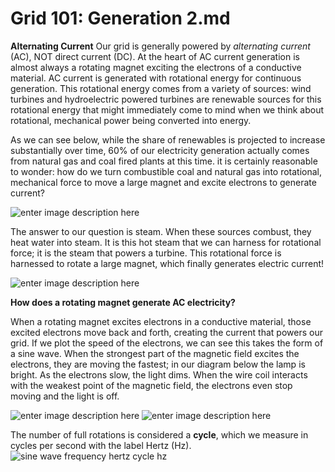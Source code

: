 # Grid 101: Generation 2.md

**Alternating Current**
Our grid is generally powered by *alternating current* (AC), NOT direct current (DC). At the heart of AC current generation is almost always a rotating magnet exciting the electrons of a conductive material.  AC current is generated with rotational energy for continuous generation. This rotational energy comes from a variety of sources: wind turbines and hydroelectric powered turbines are renewable sources for this rotational energy that might immediately come to mind when we think about rotational, mechanical power being converted into energy.

As we can see below, while the share of renewables is projected to increase substantially over time, 60% of our electricity generation actually comes from natural gas and coal fired plants at this time.  it is certainly reasonable to wonder: how do we turn combustible coal and natural gas into rotational, mechanical force to move a large magnet and excite electrons to generate current?


![enter image description here](https://energypost.eu/wp-content/uploads/2022/04/word-image-4.png)

The answer to our question is steam. 
When these sources combust, they heat water into steam. It is this hot steam that we can harness for rotational force; it is the steam that powers a turbine. This rotational force is harnessed to rotate a large magnet, which finally generates electric current!

![enter image description here](https://bestpracticeenergy.com/wp-content/uploads/2020/08/Steam-Turbine-Diagram-1024x440.jpg)


**How does a rotating magnet generate AC electricity?** 

When  a rotating magnet excites electrons in a conductive material, those excited electrons move back and forth, creating the current that powers our grid. If we plot the speed of the electrons, we can see this takes the form of a sine wave. When the strongest part of the magnetic field excites the electrons, they are moving the fastest; in our diagram below the lamp is bright. As the electrons slow, the light dims. When the wire coil interacts with the weakest point of the magnetic field, the electrons even stop moving and the light is off. 

![enter image description here](https://theengineeringmindset.com/wp-content/uploads/2018/02/Current-flow-through-generator-and-lamp.gif)
![enter image description here](https://theengineeringmindset.com/wp-content/uploads/2018/02/sine-wave-generator.gif)


The number of full rotations is considered a **cycle**, which we measure in cycles per second with the label Hertz (Hz).![sine wave frequency hertz cycle hz](https://theengineeringmindset.com/wp-content/uploads/2018/02/sine-wave-frequency-hertz-cycle-hz.png)



